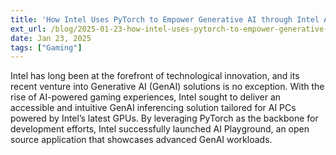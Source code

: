 ```yaml
---
title: 'How Intel Uses PyTorch to Empower Generative AI through Intel Arc GPUs'
ext_url: /blog/2025-01-23-how-intel-uses-pytorch-to-empower-generative-ai-through-intel-arc-gpus/
date: Jan 23, 2025
tags: ["Gaming"]
---
```

Intel has long been at the forefront of technological innovation, and its recent venture into Generative AI (GenAI) solutions is no exception. With the rise of AI-powered gaming experiences, Intel sought to deliver an accessible and intuitive GenAI inferencing solution tailored for AI PCs powered by Intel’s latest GPUs. By leveraging PyTorch as the backbone for development efforts, Intel successfully launched AI Playground, an open source application that showcases advanced GenAI workloads.

